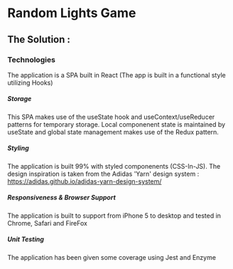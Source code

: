 # Random Lights Game

## The Solution :


### Technologies

The application is a SPA built in React (The app is built in a functional style utilizing Hooks)

##### Storage

This SPA makes use of the useState hook and useContext/useReducer patterns for temporary storage.
Local componenent state is maintained by useState and global state management makes use of the Redux pattern.


##### Styling

The application is built 99% with styled componenents (CSS-In-JS).
The design inspiration is taken from the Adidas 'Yarn' design system : https://adidas.github.io/adidas-yarn-design-system/

##### Responsiveness & Browser Support

The application is built to support from iPhone 5 to desktop and tested in Chrome, Safari and FireFox

##### Unit Testing

The application has been given some coverage using Jest and Enzyme
